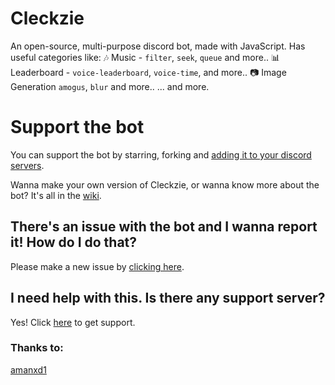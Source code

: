 # Cleckzie
An open-source, multi-purpose discord bot, made with JavaScript.
Has useful categories like:
🎶 Music - `filter`, `seek`, `queue` and more..
📊 Leaderboard - `voice-leaderboard`, `voice-time`, and more..
📷 Image Generation `amogus`, `blur` and more..
... and more.

# Support the bot
You can support the bot by starring, forking and  [adding it to your discord servers](https://dsc.gg/cleckzie).

Wanna make your own version of Cleckzie, or wanna know more about the bot? It's all in the [wiki](https://github.com/spreehertz/cleckzie/wiki).

## There's an issue with the bot and I wanna report it! How do I do that?

Please make a new issue by [clicking here](https://github.com/SpreeHertz/Cleckzie/issues).

## I need help with this. Is there any support server?
Yes! Click [here](https://discord.gg/KCzWPGJWtk) to get support.

### Thanks to:
[amanxd1](https://github.com/amanxd1)
